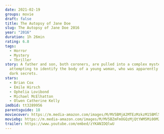 ```yaml
---
date: 2021-02-19
groups: movie
draft: false
title: The Autopsy of Jane Doe
slug: The Autopsy of Jane Doe 2016
year: "2016"
duration: 1h 26min
rating: 6.8
tags:
  - Horror
  - Mystery
  - Thriller
story: A father and son, both coroners, are pulled into a complex mystery while
  attempting to identify the body of a young woman, who was apparently harboring
  dark secrets.
stars:
  - Brian Cox
  - Emile Hirsch
  - Ophelia Lovibond
  - Michael McElhatton
  - Olwen Catherine Kelly
imdbid: tt3289956
parentsguide: 18
moviecover: https://m.media-amazon.com/images/M/MV5BMjA2MTEzMzkzM15BMl5BanBnXkFtZTgwMjM2MTM5MDI@._V1_FMjpg_UY863_.jpg
moviebg: https://m.media-amazon.com/images/M/MV5BZmFmOGQzMjQtYWM5Mi00M2Y0LWI5OWItNTFkMWQ0ZDc2MWNkXkEyXkFqcGdeQXVyNTUwMDU2ODc@._V1_FMjpg_UX804_.jpg
trailer: https://www.youtube.com/embed/zYKANIDQlwU
---
```

